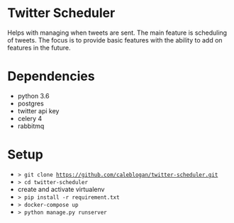 # Twitter Scheduler
Helps with managing when tweets are sent.
The main feature is scheduling of tweets.
The focus is to provide basic features with the ability to add on features in the future.

# Dependencies
- python 3.6
- postgres
- twitter api key
- celery 4
- rabbitmq

# Setup
- <code>> git clone https://github.com/caleblogan/twitter-scheduler.git</code>
- <code>> cd twitter-scheduler</code>
- create and activate virtualenv
- <code>> pip install -r requirement.txt</code>
- <code>> docker-compose up</code>
- <code>> python manage.py runserver</code>
